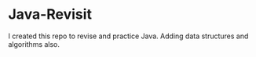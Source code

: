 # Java-Revisit

I created this repo to revise and practice Java.
Adding data structures and algorithms also.
